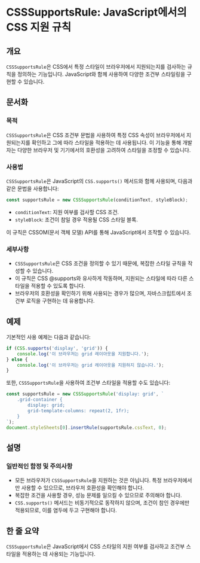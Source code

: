 <!--
Meta Description: # CSSSupportsRule: JavaScript에서의 CSS 지원 규칙 ## 개요 `CSSSupportsRule`은 CSS에서 특정 스타일이 브라우저에서 지원되는지를 검사하는 규칙을 정의하는 기능입니다. JavaScript와 함께 사용하여 다양한 조건부 스타일링을...
Meta Keywords: css, csssupportsrule, grid, 조건부, 있습니다
-->

# CSSSupportsRule: JavaScript에서의 CSS 지원 규칙

## 개요
`CSSSupportsRule`은 CSS에서 특정 스타일이 브라우저에서 지원되는지를 검사하는 규칙을 정의하는 기능입니다. JavaScript와 함께 사용하여 다양한 조건부 스타일링을 구현할 수 있습니다.

## 문서화
### 목적
`CSSSupportsRule`은 CSS 조건부 문법을 사용하여 특정 CSS 속성이 브라우저에서 지원되는지를 확인하고 그에 따라 스타일을 적용하는 데 사용됩니다. 이 기능을 통해 개발자는 다양한 브라우저 및 기기에서의 호환성을 고려하여 스타일을 조정할 수 있습니다.

### 사용법
`CSSSupportsRule`은 JavaScript의 `CSS.supports()` 메서드와 함께 사용되며, 다음과 같은 문법을 사용합니다:

```javascript
const supportsRule = new CSSSupportsRule(conditionText, styleBlock);
```

- `conditionText`: 지원 여부를 검사할 CSS 조건.
- `styleBlock`: 조건이 참일 경우 적용될 CSS 스타일 블록.

이 규칙은 CSSOM(문서 객체 모델) API를 통해 JavaScript에서 조작할 수 있습니다.

### 세부사항
- `CSSSupportsRule`은 CSS 조건을 정의할 수 있기 때문에, 복잡한 스타일 규칙을 작성할 수 있습니다.
- 이 규칙은 CSS @supports와 유사하게 작동하며, 지원되는 스타일에 따라 다른 스타일을 적용할 수 있도록 합니다.
- 브라우저의 호환성을 확인하기 위해 사용되는 경우가 많으며, 자바스크립트에서 조건부 로직을 구현하는 데 유용합니다.

## 예제
기본적인 사용 예제는 다음과 같습니다:

```javascript
if (CSS.supports('display', 'grid')) {
    console.log('이 브라우저는 grid 레이아웃을 지원합니다.');
} else {
    console.log('이 브라우저는 grid 레이아웃을 지원하지 않습니다.');
}
```

또한, `CSSSupportsRule`을 사용하여 조건부 스타일을 적용할 수도 있습니다:

```javascript
const supportsRule = new CSSSupportsRule('display: grid', `
    .grid-container {
        display: grid;
        grid-template-columns: repeat(2, 1fr);
    }
`);
document.styleSheets[0].insertRule(supportsRule.cssText, 0);
```

## 설명
### 일반적인 함정 및 주의사항
- 모든 브라우저가 `CSSSupportsRule`을 지원하는 것은 아닙니다. 특정 브라우저에서만 사용할 수 있으므로, 브라우저 호환성을 확인해야 합니다.
- 복잡한 조건을 사용할 경우, 성능 문제를 일으킬 수 있으므로 주의해야 합니다.
- `CSS.supports()` 메서드는 비동기적으로 동작하지 않으며, 조건이 참인 경우에만 적용되므로, 이를 염두에 두고 구현해야 합니다.

## 한 줄 요약
`CSSSupportsRule`은 JavaScript에서 CSS 스타일의 지원 여부를 검사하고 조건부 스타일을 적용하는 데 사용되는 기능입니다.